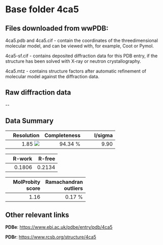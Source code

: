 # Base folder 4ca5

## Files downloaded from wwPDB:

4ca5.pdb and 4ca5.cif - contain the coordinates of the threedimensional molecular model, and can be viewed with, for example, Coot or Pymol.

4ca5-sf.cif - contains deposited diffraction data for this PDB entry, if the structure has been solved with X-ray or neutron crystallography.

4ca5.mtz - contains structure factors after automatic refinement of molecular model against the diffraction data.

## Raw diffraction data

--<br> 

## Data Summary
|   | Resolution | Completeness| I/sigma |
|---|-------------:|----------------:|--------------:|
|   |1.85 <img src="https://latex.codecogs.com/svg.latex?{\mbox{\normalfont\AA}}"/>|94.34 %|<img width=50/>9.90 |

|   | **R-work**| **R-free**   
|---|-------------:|----------------:|           
||0.1806|0.2134|

|   |**MolProbity<br>score**| **Ramachandran<br>outliers** 
|---|-------------:|----------------:|
||1.16|0.17 %|

## Other relevant links 
**PDBe**:  https://www.ebi.ac.uk/pdbe/entry/pdb/4ca5
 
**PDBr**: https://www.rcsb.org/structure/4ca5 


